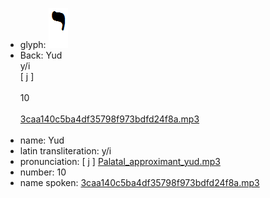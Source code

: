 - glyph: ![e355e1f6900debe10b910d0ee5ed3383.png](./20.png)
- Back: Yud<br />y/i<br />[ j ]<br /><br />10<br /><br />[3caa140c5ba4df35798f973bdfd24f8a.mp3](./93.mp3)<br /><br />
- name: Yud<br />
- latin transliteration: y/i<br />
- pronunciation: [ j ] [Palatal_approximant_yud.mp3](./77.mp3)
- number: 10<br />
- name spoken: [3caa140c5ba4df35798f973bdfd24f8a.mp3](./93.mp3)<br />